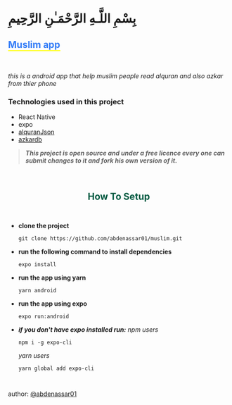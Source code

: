 # بِسْمِ اللَّـهِ الرَّحْمَـٰنِ الرَّحِيمِ

<h2 style="color: #337CF7; font-weight: bold; border-bottom: 2px solid yellow; width: fit-content">Muslim app</h2>

<br />

 _this is a android app that help muslim peaple read alquran and also azkar from thier phone_

### Technologies used in this project 

- React Native
- expo
- [alquranJson](https://github.com/semarketir/quranjson)
- [azkardb](https://github.com/osamayy/azkar-db)
 
> ***This project is open source and under a free licence every one can submit changes to it and fork his own version of it.***

<br />

## <center style="font-weight: bold; color: #005A41">How To Setup</center>

<div style="display: flex; justify-content: center; flex-direction: column"> 

- **clone the project**
  ```
  git clone https://github.com/abdenassar01/muslim.git
  ```

- **run the following command to install dependencies**
    ```
    expo install
    ```
- **run the app using yarn**
    ```
    yarn android
    ```

- **run the app using expo**
   ```
   expo run:android
   ```

- ***if you don't have expo installed run:*** _npm users_
  
    ```
    npm i -g expo-cli  
    ```

    _yarn users_

    ```
    yarn global add expo-cli
    ```
</div>

author: [@abdenassar01](https://github.com/abdenassar01)